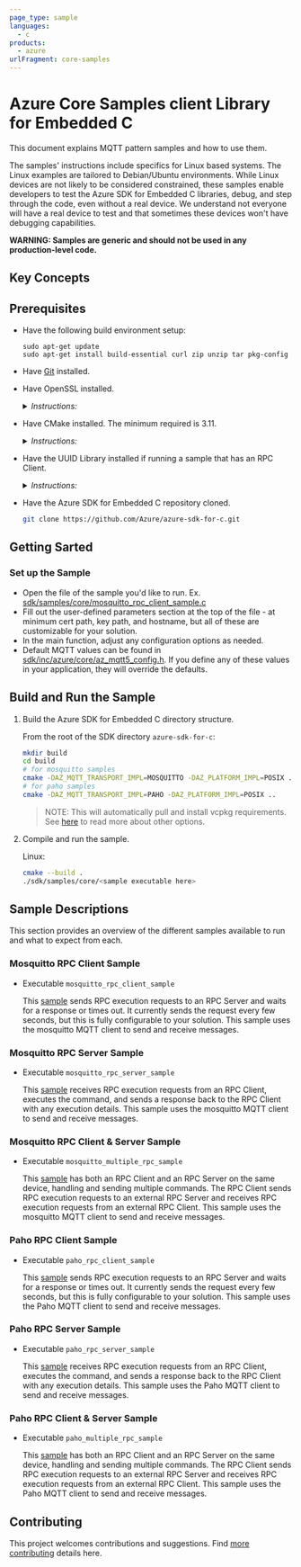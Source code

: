```yaml
---
page_type: sample
languages:
  - c
products:
  - azure
urlFragment: core-samples
---
```


# Azure Core Samples client Library for Embedded C

This document explains MQTT pattern samples and how to use them.

The samples' instructions include specifics for Linux based systems. The Linux examples are tailored to Debian/Ubuntu environments. While Linux devices are not likely to be considered constrained, these samples enable developers to test the Azure SDK for Embedded C libraries, debug, and step through the code, even without a real device. We understand not everyone will have a real device to test and that sometimes these devices won't have debugging capabilities.

**WARNING: Samples are generic and should not be used in any production-level code.**

## Key Concepts

## Prerequisites

- Have the following build environment setup:
  ```
  sudo apt-get update
  sudo apt-get install build-essential curl zip unzip tar pkg-config
  ```
- Have [Git](https://git-scm.com/download) installed.

- Have OpenSSL installed.

    <details><summary><i>Instructions:</i></summary>
    <p>

    Linux:

    ```bash
    sudo apt-get install openssl libssl-dev
    ```

    </p>
    </details>

- Have CMake installed. The minimum required is 3.11.

    <details><summary><i>Instructions:</i></summary>
    <p>

    Linux:

    - Ubuntu 18.04 or 20.04 or 22.04:

      ```bash
      sudo apt-get install cmake
      ```

    - Ubuntu 16.04: Download the latest version of [CMake](https://cmake.org/files).

      ```bash
      wget https://cmake.org/files/v3.18/cmake-3.18.3-Linux-x86_64.sh # Use latest version.
      sudo ./cmake-3.18.3-Linux-x86_64.sh --prefix=/usr
      ```
        - When prompted to include the default subdirectory, enter `n` so to install in `/usr/local`.

    </p>
    </details>

- Have the UUID Library installed if running a sample that has an RPC Client.

    <details><summary><i>Instructions:</i></summary>
    <p>

    Linux:

    ```bash
    sudo apt-get install uuid-dev
    ```

    </p>
    </details>


- Have the Azure SDK for Embedded C repository cloned.

    ```bash
    git clone https://github.com/Azure/azure-sdk-for-c.git
    ```

## Getting Sarted

### Set up the Sample
- Open the file of the sample you'd like to run. Ex. [sdk/samples/core/mosquitto_rpc_client_sample.c](https://github.com/Azure/azure-sdk-for-c/blob/feature/v2/sdk/samples/core/mosquitto_rpc_client_sample.c)
- Fill out the user-defined parameters section at the top of the file - at minimum cert path, key path, and hostname, but all of these are customizable for your solution.
- In the main function, adjust any configuration options as needed.
- Default MQTT values can be found in [sdk/inc/azure/core/az_mqtt5_config.h](https://github.com/Azure/azure-sdk-for-c/blob/feature/v2/sdk/inc/azure/core/az_mqtt5_config.h). If you define any of these values in your application, they will override the defaults.

## Build and Run the Sample
1. Build the Azure SDK for Embedded C directory structure.

    From the root of the SDK directory `azure-sdk-for-c`:

    ```bash
    mkdir build
    cd build
    # for mosquitto samples
    cmake -DAZ_MQTT_TRANSPORT_IMPL=MOSQUITTO -DAZ_PLATFORM_IMPL=POSIX ..
    # for paho samples
    cmake -DAZ_MQTT_TRANSPORT_IMPL=PAHO -DAZ_PLATFORM_IMPL=POSIX ..
    ```
    >NOTE: This will automatically pull and install vcpkg requirements. See [here](https://github.com/Azure/azure-sdk-for-c#third-party-dependencies) to read more about other options.
2. Compile and run the sample.

    Linux:

    ```bash
    cmake --build .
    ./sdk/samples/core/<sample executable here>
    ```

## Sample Descriptions
This section provides an overview of the different samples available to run and what to expect from each.

### Mosquitto RPC Client Sample
- Executable `mosquitto_rpc_client_sample`

  This [sample](https://github.com/Azure/azure-sdk-for-c/blob/feature/v2/sdk/samples/core/mosquitto_rpc_client_sample.c) sends RPC execution requests to an RPC Server and waits for a response or times out. It currently sends the request every few seconds, but this is fully configurable to your solution. This sample uses the mosquitto MQTT client to send and receive messages.

### Mosquitto RPC Server Sample
- Executable `mosquitto_rpc_server_sample`

  This [sample](https://github.com/Azure/azure-sdk-for-c/blob/feature/v2/sdk/samples/core/mosquitto_rpc_server_sample.c) receives RPC execution requests from an RPC Client, executes the command, and sends a response back to the RPC Client with any execution details. This sample uses the mosquitto MQTT client to send and receive messages.

### Mosquitto RPC Client & Server Sample
- Executable `mosquitto_multiple_rpc_sample`

  This [sample](https://github.com/Azure/azure-sdk-for-c/blob/feature/v2/sdk/samples/core/mosquitto_multiple_rpc_sample.c) has both an RPC Client and an RPC Server on the same device, handling and sending multiple commands. The RPC Client sends RPC execution requests to an external RPC Server and receives RPC execution requests from an external RPC Client. This sample uses the mosquitto MQTT client to send and receive messages.

### Paho RPC Client Sample
- Executable `paho_rpc_client_sample`

  This [sample](https://github.com/Azure/azure-sdk-for-c/blob/feature/v2/sdk/samples/core/paho_rpc_client_sample.c) sends RPC execution requests to an RPC Server and waits for a response or times out. It currently sends the request every few seconds, but this is fully configurable to your solution. This sample uses the Paho MQTT client to send and receive messages.

### Paho RPC Server Sample
- Executable `paho_rpc_server_sample`

  This [sample](https://github.com/Azure/azure-sdk-for-c/blob/feature/v2/sdk/samples/core/paho_rpc_server_sample.c) receives RPC execution requests from an RPC Client, executes the command, and sends a response back to the RPC Client with any execution details. This sample uses the Paho MQTT client to send and receive messages.

### Paho RPC Client & Server Sample
- Executable `paho_multiple_rpc_sample`

  This [sample](https://github.com/Azure/azure-sdk-for-c/blob/feature/v2/sdk/samples/core/paho_multiple_rpc_sample.c) has both an RPC Client and an RPC Server on the same device, handling and sending multiple commands. The RPC Client sends RPC execution requests to an external RPC Server and receives RPC execution requests from an external RPC Client. This sample uses the Paho MQTT client to send and receive messages.


## Contributing

This project welcomes contributions and suggestions. Find [more contributing][SDK_README_CONTRIBUTING] details here.

<!-- LINKS -->
[SDK_README_CONTRIBUTING]: https://github.com/Azure/azure-sdk-for-c/blob/main/CONTRIBUTING.md

